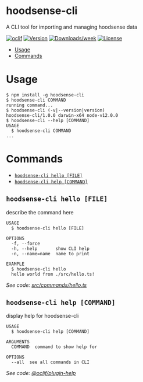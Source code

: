 hoodsense-cli
=============

A CLI tool for importing and managing hoodsense data

[![oclif](https://img.shields.io/badge/cli-oclif-brightgreen.svg)](https://oclif.io)
[![Version](https://img.shields.io/npm/v/hoodsense-cli.svg)](https://npmjs.org/package/hoodsense-cli)
[![Downloads/week](https://img.shields.io/npm/dw/hoodsense-cli.svg)](https://npmjs.org/package/hoodsense-cli)
[![License](https://img.shields.io/npm/l/hoodsense-cli.svg)](https://github.com/Rchristiani/hoodsense-cli/blob/master/package.json)

<!-- toc -->
* [Usage](#usage)
* [Commands](#commands)
<!-- tocstop -->
# Usage
<!-- usage -->
```sh-session
$ npm install -g hoodsense-cli
$ hoodsense-cli COMMAND
running command...
$ hoodsense-cli (-v|--version|version)
hoodsense-cli/1.0.0 darwin-x64 node-v12.0.0
$ hoodsense-cli --help [COMMAND]
USAGE
  $ hoodsense-cli COMMAND
...
```
<!-- usagestop -->
# Commands
<!-- commands -->
* [`hoodsense-cli hello [FILE]`](#hoodsense-cli-hello-file)
* [`hoodsense-cli help [COMMAND]`](#hoodsense-cli-help-command)

## `hoodsense-cli hello [FILE]`

describe the command here

```
USAGE
  $ hoodsense-cli hello [FILE]

OPTIONS
  -f, --force
  -h, --help       show CLI help
  -n, --name=name  name to print

EXAMPLE
  $ hoodsense-cli hello
  hello world from ./src/hello.ts!
```

_See code: [src/commands/hello.ts](https://github.com/Rchristiani/hoodsense-cli/blob/v1.0.0/src/commands/hello.ts)_

## `hoodsense-cli help [COMMAND]`

display help for hoodsense-cli

```
USAGE
  $ hoodsense-cli help [COMMAND]

ARGUMENTS
  COMMAND  command to show help for

OPTIONS
  --all  see all commands in CLI
```

_See code: [@oclif/plugin-help](https://github.com/oclif/plugin-help/blob/v2.1.6/src/commands/help.ts)_
<!-- commandsstop -->
